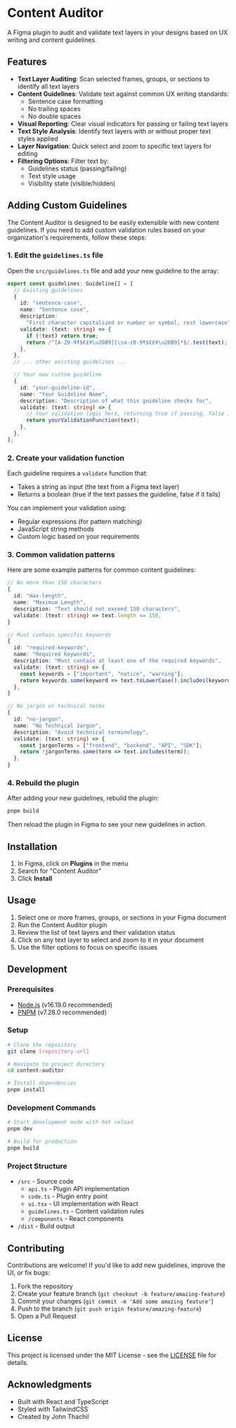 # Content Auditor

A Figma plugin to audit and validate text layers in your designs based on UX writing and content guidelines.

## Features

- **Text Layer Auditing**: Scan selected frames, groups, or sections to identify all text layers
- **Content Guidelines**: Validate text against common UX writing standards:
  - Sentence case formatting
  - No trailing spaces
  - No double spaces
- **Visual Reporting**: Clear visual indicators for passing or failing text layers
- **Text Style Analysis**: Identify text layers with or without proper text styles applied
- **Layer Navigation**: Quick select and zoom to specific text layers for editing
- **Filtering Options**: Filter text by:
  - Guidelines status (passing/failing)
  - Text style usage
  - Visibility state (visible/hidden)

## Adding Custom Guidelines

The Content Auditor is designed to be easily extensible with new content guidelines. If you need to add custom validation rules based on your organization's requirements, follow these steps:

### 1. Edit the `guidelines.ts` file

Open the `src/guidelines.ts` file and add your new guideline to the array:

```typescript
export const guidelines: Guideline[] = [
  // Existing guidelines
  {
    id: "sentence-case",
    name: "Sentence case",
    description:
      "First character capitalized or number or symbol, rest lowercase",
    validate: (text: string) => {
      if (!text) return true;
      return /^[A-Z0-9₹$€£¥\u20B9][\sa-z0-9₹$€£¥\u20B9]*$/.test(text);
    },
  },
  // ... other existing guidelines ...

  // Your new custom guideline
  {
    id: "your-guideline-id",
    name: "Your Guideline Name",
    description: "Description of what this guideline checks for",
    validate: (text: string) => {
      // Your validation logic here, returning true if passing, false if failing
      return yourValidationFunction(text);
    },
  },
];
```

### 2. Create your validation function

Each guideline requires a `validate` function that:

- Takes a string as input (the text from a Figma text layer)
- Returns a boolean (true if the text passes the guideline, false if it fails)

You can implement your validation using:

- Regular expressions (for pattern matching)
- JavaScript string methods
- Custom logic based on your requirements

### 3. Common validation patterns

Here are some example patterns for common content guidelines:

```typescript
// No more than 150 characters
{
  id: "max-length",
  name: "Maximum Length",
  description: "Text should not exceed 150 characters",
  validate: (text: string) => text.length <= 150,
}

// Must contain specific keywords
{
  id: "required-keywords",
  name: "Required Keywords",
  description: "Must contain at least one of the required keywords",
  validate: (text: string) => {
    const keywords = ["important", "notice", "warning"];
    return keywords.some(keyword => text.toLowerCase().includes(keyword));
  },
}

// No jargon or technical terms
{
  id: "no-jargon",
  name: "No Technical Jargon",
  description: "Avoid technical terminology",
  validate: (text: string) => {
    const jargonTerms = ["frontend", "backend", "API", "SDK"];
    return !jargonTerms.some(term => text.includes(term));
  },
}
```

### 4. Rebuild the plugin

After adding your new guidelines, rebuild the plugin:

```bash
pnpm build
```

Then reload the plugin in Figma to see your new guidelines in action.

## Installation

1. In Figma, click on **Plugins** in the menu
2. Search for "Content Auditor"
3. Click **Install**

## Usage

1. Select one or more frames, groups, or sections in your Figma document
2. Run the Content Auditor plugin
3. Review the list of text layers and their validation status
4. Click on any text layer to select and zoom to it in your document
5. Use the filter options to focus on specific issues

## Development

### Prerequisites

- [Node.js](https://nodejs.org/) (v16.19.0 recommended)
- [PNPM](https://pnpm.io/) (v7.28.0 recommended)

### Setup

```bash
# Clone the repository
git clone [repository-url]

# Navigate to project directory
cd content-auditor

# Install dependencies
pnpm install
```

### Development Commands

```bash
# Start development mode with hot reload
pnpm dev

# Build for production
pnpm build
```

### Project Structure

- `/src` - Source code
  - `api.ts` - Plugin API implementation
  - `code.ts` - Plugin entry point
  - `ui.tsx` - UI implementation with React
  - `guidelines.ts` - Content validation rules
  - `/components` - React components
- `/dist` - Build output

## Contributing

Contributions are welcome! If you'd like to add new guidelines, improve the UI, or fix bugs:

1. Fork the repository
2. Create your feature branch (`git checkout -b feature/amazing-feature`)
3. Commit your changes (`git commit -m 'Add some amazing feature'`)
4. Push to the branch (`git push origin feature/amazing-feature`)
5. Open a Pull Request

## License

This project is licensed under the MIT License - see the [LICENSE](LICENSE) file for details.

## Acknowledgments

- Built with React and TypeScript
- Styled with TailwindCSS
- Created by John Thachil
